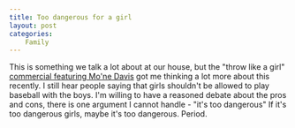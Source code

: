 ```yaml
---
title: Too dangerous for a girl
layout: post
categories:
    Family
---
```

This is something we talk a lot about at our house, but the "throw like a girl" <a href="http://abcnews.go.com/Sports/mone-davis-back-throw-girl-chevrolet-commercial/story?id=26370923">commercial featuring Mo'ne Davis</a> got me thinking a lot more about this recently.
I still hear people saying that girls shouldn't be allowed to play baseball with the boys.
I'm willing to have a reasoned debate about the pros and cons, there is one argument I cannot handle - "it's too dangerous"
If it's too dangerous girls, maybe it's too dangerous. Period.

